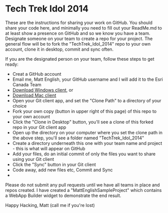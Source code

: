 Tech Trek Idol 2014
==================

These are the instructions for sharing your work on GitHub. You should share your code here, and minimally you need to fill out your ReadMe.md to at least show a presence on GitHub and so we know you have a team.  Designate someone on your team to create a repo for your project. The general flow will be to fork the "TechTrek_Idol_2014" repo to your own account, clone it in desktop, commit and sync often.  

If you are the designated person on your team, follow these steps to get ready:

* Creat a GitHub account
* Email me, Matt English, your GitHub username and I will add it to the Esri Canada Team
* [Download Windows client](https://windows.github.com), or 
* [Download Mac client](https://mac.github.com)
* Open your Git client app, and set the "Clone Path" to a directory of your choice
* Fork your own copy (button in upper right of this page) of this repo to your own account
* Click the "Clone in Desktop" button, you'll see a clone of this forked repo in your Git client app
* Open up the directory on your computer where you set the clone path in the above step, you'll see a folder named "TechTrek_Idol_2014"
* Create a directory underneath this one with your team name and project - this is what will appear on GitHub
* Add your files, do an initial commit of only the files you want to share using your Git client
* Click the "Sync" button in your Git client
* Code away, add new files etc, Commit and Sync
* 

Please do not submit any pull requests until we have all teams in place and repos created. I have created a "MattEnglishSampleProject" which contains a WebApp Builder widget to demonstrate the end result. 


Happy Hacking, Matt (call me if you're lost)

